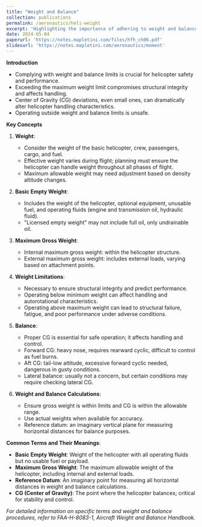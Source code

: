 ```yaml
---
title: "Weight and Balance"
collection: publications
permalink: /aeronautics/heli-weight
excerpt: 'Highlighting the importance of adhering to weight and balance limits. Explaining key terms and concepts related to weight and balance in helicopters as well as proper weight and balance calculations are essential for safe helicopter operation.'
date: 2024-05-04
paperurl: 'https://notes.mapletini.com/files/hfh_ch06.pdf'
slidesurl: 'https://notes.mapletini.com/aeronautics/moment'
---
```



**Introduction**
- Complying with weight and balance limits is crucial for helicopter safety and performance.
- Exceeding the maximum weight limit compromises structural integrity and affects handling.
- Center of Gravity (CG) deviations, even small ones, can dramatically alter helicopter handling characteristics.
- Operating outside weight and balance limits is unsafe.

**Key Concepts**

1. **Weight**:
   - Consider the weight of the basic helicopter, crew, passengers, cargo, and fuel.
   - Effective weight varies during flight; planning must ensure the helicopter can handle weight throughout all phases of flight.
   - Maximum allowable weight may need adjustment based on density altitude changes.

2. **Basic Empty Weight**:
   - Includes the weight of the helicopter, optional equipment, unusable fuel, and operating fluids (engine and transmission oil, hydraulic fluid).
   - "Licensed empty weight" may not include full oil, only undrainable oil.

3. **Maximum Gross Weight**:
   - Internal maximum gross weight: within the helicopter structure.
   - External maximum gross weight: includes external loads, varying based on attachment points.

4. **Weight Limitations**:
   - Necessary to ensure structural integrity and predict performance.
   - Operating below minimum weight can affect handling and autorotational characteristics.
   - Operating above maximum weight can lead to structural failure, fatigue, and poor performance under adverse conditions.

5. **Balance**:
   - Proper CG is essential for safe operation; it affects handling and control.
   - Forward CG: heavy nose, requires rearward cyclic, difficult to control as fuel burns.
   - Aft CG: tail-low attitude, excessive forward cyclic needed, dangerous in gusty conditions.
   - Lateral balance: usually not a concern, but certain conditions may require checking lateral CG.

6. **Weight and Balance Calculations**:
   - Ensure gross weight is within limits and CG is within the allowable range.
   - Use actual weights when available for accuracy.
   - Reference datum: an imaginary vertical plane for measuring horizontal distances for balance purposes.

**Common Terms and Their Meanings**:

- **Basic Empty Weight**: Weight of the helicopter with all operating fluids but no usable fuel or payload.
- **Maximum Gross Weight**: The maximum allowable weight of the helicopter, including internal and external loads.
- **Reference Datum**: An imaginary point for measuring all horizontal distances in weight and balance calculations.
- **CG (Center of Gravity)**: The point where the helicopter balances; critical for stability and control.

*For detailed information on specific terms and weight and balance procedures, refer to FAA-H-8083-1, Aircraft Weight and Balance Handbook.*